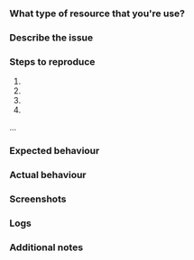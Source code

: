 ### What type of resource that you're use?
<!--  e.g. Filterlist, Hosts File, Ruleset (Fill only one type from existing) -->

### Describe the issue
<!-- Tell me what's happen -->

### Steps to reproduce
1. 
2. 
3. 
4. 
...
<!-- Fill next numbers if you have more steps than that -->

### Expected behaviour
<!-- A result that you want it happen... -->

### Actual behaviour
<!-- A result that you get instead... -->

### Screenshots
<!-- If you have some screencap, just upload here or paste from clipboard (PrintScreen, then Ctrl+V) -->

### Logs
<!-- If you tools have ability to store and/or report logs, you can fill in or paste below. -->
<!-- Note for uBlock0, NanoAdblocker or uMatrix users, you can directly copy log table and paste here below for table formatting -->

### Additional notes
<!-- Feel free to write, especially to make more clear for resolve your issue. -->